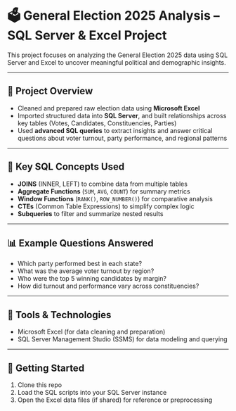 # 🗳️ General Election 2025 Analysis – SQL Server & Excel Project

This project focuses on analyzing the General Election 2025 data using SQL Server and Excel to uncover meaningful political and demographic insights.

---

## 📌 Project Overview

- Cleaned and prepared raw election data using **Microsoft Excel**
- Imported structured data into **SQL Server**, and built relationships across key tables (Votes, Candidates, Constituencies, Parties)
- Used **advanced SQL queries** to extract insights and answer critical questions about voter turnout, party performance, and regional patterns

---

## 🧠 Key SQL Concepts Used

- **JOINS** (INNER, LEFT) to combine data from multiple tables
- **Aggregate Functions** (`SUM`, `AVG`, `COUNT`) for summary metrics
- **Window Functions** (`RANK()`, `ROW_NUMBER()`) for comparative analysis
- **CTEs** (Common Table Expressions) to simplify complex logic
- **Subqueries** to filter and summarize nested results

---

## 📊 Example Questions Answered

- Which party performed best in each state?
- What was the average voter turnout by region?
- Who were the top 5 winning candidates by margin?
- How did turnout and performance vary across constituencies?

---

## 📂 Tools & Technologies

- Microsoft Excel (for data cleaning and preparation)
- SQL Server Management Studio (SSMS) for data modeling and querying

---

## 🚀 Getting Started

1. Clone this repo
2. Load the SQL scripts into your SQL Server instance
3. Open the Excel data files (if shared) for reference or preprocessing
